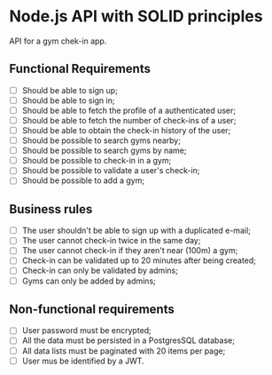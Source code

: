 # Node.js API with SOLID principles

API for a gym chek-in app.

## Functional Requirements

- [ ] Should be able to sign up;
- [ ] Should be able to sign in;
- [ ] Should be able to fetch the profile of a authenticated user;
- [ ] Should be able to fetch the number of check-ins of a user;
- [ ] Should be able to obtain the check-in history of the user;
- [ ] Should be possible to search gyms nearby;
- [ ] Should be possible to search gyms by name;
- [ ] Should be possible to check-in in a gym;
- [ ] Should be possible to validate a user's check-in;
- [ ] Should be possible to add a gym;

## Business rules

- [ ] The user shouldn't be able to sign up with a duplicated e-mail;
- [ ] The user cannot check-in twice in the same day;
- [ ] The user cannot check-in if they aren't near (100m) a gym;
- [ ] Check-in can be validated up to 20 minutes after being created;
- [ ] Check-in can only be validated by admins;
- [ ] Gyms can only be added by admins;

## Non-functional requirements

- [ ] User password must be encrypted;
- [ ] All the data must be persisted in a PostgresSQL database;
- [ ] All data lists must be paginated with 20 items per page;
- [ ] User mus be identified by a JWT.
